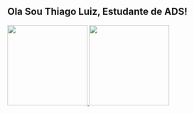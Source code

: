 ## Ola Sou Thiago Luiz, Estudante de ADS!
<div>
  <a href="https://github.com/gendrax01">
  <img height="180em" src="https://github-readme-stats.vercel.app/api?username=gendrax01&show_icons=true&theme=dark&include_all_commits=true&count_private=true"/>
  <img height="180em" src="https://github-readme-stats.vercel.app/api/top-langs/?username=gendrax01&layout=compact&langs_count=7&theme=blu"/>
</div>
